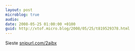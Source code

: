 ```yaml
---
layout: post
microblog: true
audio: 
date: 2008-05-25 01:00:00 +0100
guid: http://xtof.micro.blog/2008/05/25/t819529378.html
---
```

Sieste [snipurl.com/2ajbx](http://snipurl.com/2ajbx)
